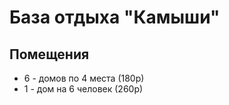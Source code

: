 # База отдыха "Камыши"

## Помещения 

- 6 - домов по 4 места (180р)
- 1 - дом на 6 человек (260р)

